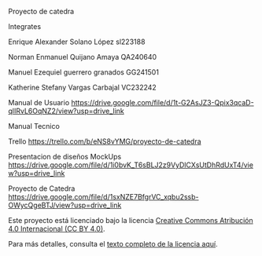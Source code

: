 Proyecto de catedra 

Integrates 

Enrique Alexander Solano López sl223188 

Norman Enmanuel Quijano Amaya QA240640 

Manuel Ezequiel guerrero granados GG241501 

Katherine Stefany Vargas Carbajal VC232242 

Manual de Usuario 
https://drive.google.com/file/d/1t-G2AsJZ3-Qpix3qcaD-qlIRvL6OqNZ2/view?usp=drive_link

Manual Tecnico


Trello
https://trello.com/b/eNS8vYMG/proyecto-de-catedra

Presentacion de diseños MockUps 
https://drive.google.com/file/d/1i0bvK_T6sBLJ2z9VyDlCXsUtDhRdUxT4/view?usp=drive_link

Proyecto de Catedra
https://drive.google.com/file/d/1sxNZE7BfgrVC_xqbu2ssb-OWycQgeBTJ/view?usp=drive_link

Este proyecto está licenciado bajo la licencia [Creative Commons Atribución 4.0 Internacional (CC BY 4.0)](https://creativecommons.org/licenses/by/4.0/). 

Para más detalles, consulta el [texto completo de la licencia aquí](https://creativecommons.org/licenses/by/4.0/legalcode).
